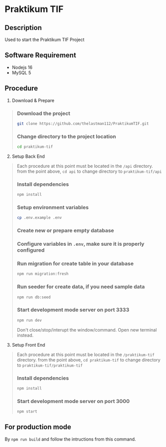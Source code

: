 # Praktikum TIF

## Description
Used to start the Praktikum TIF Project

## Software Requirement
- Nodejs 16
- MySQL 5

## Procedure
1. Download & Prepare
> ### Download the project
> ```bash
> git clone https://github.com/thelastman112/PraktikumTIF.git
> ```
> ### Change directory to the project location
> ```bash
> cd praktikum-tif
> ```
2. Setup Back End
> Each procedure at this point must be located in the ```/api``` directory. from the point above, ```cd api``` to change directory to ```praktikum-tif/api```
> ### Install dependencies
> ```bash
> npm install
> ```
> ### Setup environment variables
> ```bash
> cp .env.example .env
> ```
> ### Create new or prepare empty database
> ### Configure variables in ```.env```, make sure it is properly configured
> ### Run migration for create table in your database
> ```bash
> npm run migration:fresh
> ```
> ### Run seeder for create data, if you need sample data
> ```bash
> npm run db:seed
> ```
> ### Start development mode server on port 3333
> ```bash
> npm run dev
> ```
> Don't close/stop/interupt the window/command.
> Open new terminal instead.
3. Setup Front End
> Each procedure at this point must be located in the ```/praktikum-tif``` directory. from the point above, ```cd praktikum-tif``` to change directory to ```praktikum-tif/praktikum-tif```
> ### Install dependencies
> ```bash
> npm install
> ```
> ### Start development mode server on port 3000
> ```bash
> npm start
> ```

## For production mode
By ```npm run build``` and follow the intructions from this command.